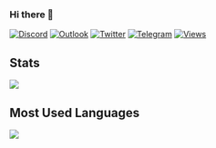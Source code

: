 ### Hi there 👋

[![Discord](https://img.shields.io/badge/Discord-7289DA?style=flat&logo=discord&logoColor=white)](https://discordapp.com/users/584799680224034817)
[![Outlook](https://img.shields.io/badge/Microsoft_Outlook-0078D4?style=flat&logo=microsoft-outlook&logoColor=white)](mailto:dev.sarmai@outlook.com)
[![Twitter](https://img.shields.io/badge/Twitter-%231DA1F2.svg?style=flat&logo=Twitter&logoColor=white)](https://twitter.com/dev_sarmai)
[![Telegram](https://img.shields.io/badge/Telegram-2CA5E0?style=flat&logo=telegram&logoColor=white)](https://t.me/ailen_sarm)
[![Views](https://komarev.com/ghpvc/?username=sarmai&style=flat&color=blueviolet&label=Views)](https://github.com/sarmai)

## Stats
[![](https://github-readme-stats.vercel.app/api?username=sarmai&show_icons=true&count_private=true&hide_title=true&theme=github_dark)](stats)

## Most Used Languages
[![](https://github-readme-stats.vercel.app/api/top-langs/?username=sarmai&layout=compact&hide_title=true&theme=github_dark)](languages)

<!--
**sarmai/sarmai** is a ✨ _special_ ✨ repository because its `README.md` (this file) appears on your GitHub profile.

Here are some ideas to get you started:

- 🔭 I’m currently working on ...
- 🌱 I’m currently learning ...
- 👯 I’m looking to collaborate on ...
- 🤔 I’m looking for help with ...
- 💬 Ask me about ...
- 📫 How to reach me: ...
- 😄 Pronouns: ...
- ⚡ Fun fact: ...
-->

